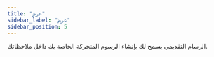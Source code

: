 ```yaml
---
title: "عرض"
sidebar_label: "عرض"
sidebar_position: 5
---
```


الرسام التقديمي يسمح لك بإنشاء الرسوم المتحركة الخاصة بك داخل ملاحظاتك.
